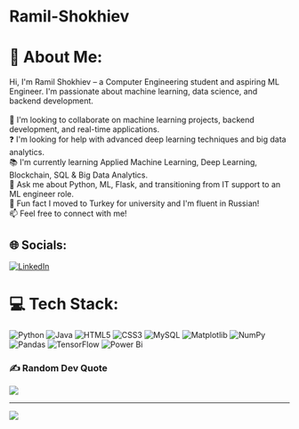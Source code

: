 # Ramil-Shokhiev
# 💫 About Me:
Hi, I'm Ramil Shokhiev – a Computer Engineering student and aspiring ML Engineer. I'm passionate about machine learning, data science, and backend development.<br><br>🤝 I'm looking to collaborate on machine learning projects, backend development, and real-time applications.<br>❓ I'm looking for help with  advanced deep learning techniques and big data analytics.<br>📚 I'm currently learning Applied Machine Learning, Deep Learning, Blockchain, SQL & Big Data Analytics.<br>💬 Ask me about  Python, ML, Flask, and transitioning from IT support to an ML engineer role.<br>🎯 Fun fact I moved to Turkey for university and I'm fluent in Russian!<br>📫 Feel free to connect with me!


## 🌐 Socials:
[![LinkedIn](https://img.shields.io/badge/LinkedIn-%230077B5.svg?logo=linkedin&logoColor=white)](https://linkedin.com/in/www.linkedin.com/in/ramil-shokhiev-b59270284) 

# 💻 Tech Stack:
![Python](https://img.shields.io/badge/python-3670A0?style=for-the-badge&logo=python&logoColor=ffdd54) ![Java](https://img.shields.io/badge/java-%23ED8B00.svg?style=for-the-badge&logo=openjdk&logoColor=white) ![HTML5](https://img.shields.io/badge/html5-%23E34F26.svg?style=for-the-badge&logo=html5&logoColor=white) ![CSS3](https://img.shields.io/badge/css3-%231572B6.svg?style=for-the-badge&logo=css3&logoColor=white) ![MySQL](https://img.shields.io/badge/mysql-4479A1.svg?style=for-the-badge&logo=mysql&logoColor=white) ![Matplotlib](https://img.shields.io/badge/Matplotlib-%23ffffff.svg?style=for-the-badge&logo=Matplotlib&logoColor=black) ![NumPy](https://img.shields.io/badge/numpy-%23013243.svg?style=for-the-badge&logo=numpy&logoColor=white) ![Pandas](https://img.shields.io/badge/pandas-%23150458.svg?style=for-the-badge&logo=pandas&logoColor=white) ![TensorFlow](https://img.shields.io/badge/TensorFlow-%23FF6F00.svg?style=for-the-badge&logo=TensorFlow&logoColor=white) ![Power Bi](https://img.shields.io/badge/power_bi-F2C811?style=for-the-badge&logo=powerbi&logoColor=black)


### ✍️ Random Dev Quote
![](https://quotes-github-readme.vercel.app/api?type=horizontal&theme=radical)

---
[![](https://visitcount.itsvg.in/api?id=RamilShokhiev&icon=0&color=0)](https://visitcount.itsvg.in)

<!-- Proudly created with GPRM ( https://gprm.itsvg.in ) -->
